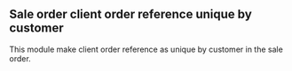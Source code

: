 Sale order client order reference unique by customer
---------------------------------------------------
This module make client order reference as unique by customer in the sale order.